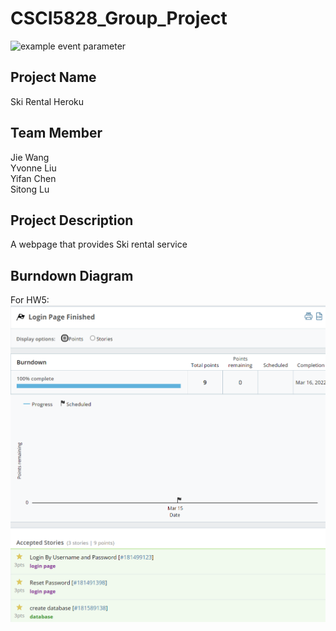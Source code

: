 # CSCI5828_Group_Project
![example event parameter](https://github.com/ITworkonline/ski_rental_heroku/actions/workflows/python-app.yml/badge.svg?event=push)

## Project Name
Ski Rental Heroku

## Team Member
 Jie Wang <br>
 Yvonne Liu <br>
 Yifan Chen <br>
 Sitong Lu <br>
 
 
## Project Description
A webpage that provides Ski rental service
## Burndown Diagram
For HW5:
![image](https://github.com/ITworkonline/ski_rental_heroku/blob/main/pics/Burndown_HW5.png)
